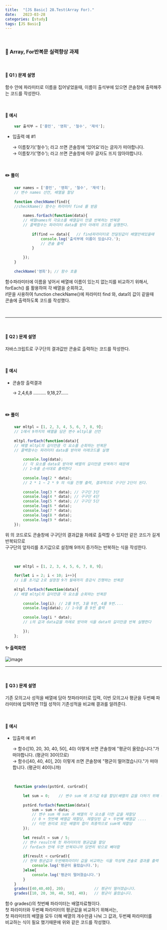```yaml
---
title:  "[JS Basic] 28.Test(Array For)."
date:   2023-03-28
categories: [study]
tags: [JS Basic]
---
```

<br>

### 📑 Array, For반복문 실력향상 과제

<br>

#### 📌 Q1 ) 문제 설명

함수 안에 파라미터로 이름을 집어넣었을때, 이름이 출석부에 있으면 콘솔창에 출력해주는 코드를 작성한다.

<br>

#### 📌 예시

```js
    var 출석부 = ['흥민', '영희', '철수', '재석'];
```

- 입출력 예 #1

    → 이름찾기('철수'); 라고 쓰면 콘솔창에 '있어요'라는 글자가 떠야합니다.    
    → 이름찾기('명수'); 라고 쓰면 콘솔창에 아무 글자도 뜨지 않아야합니다.


<br>

#### ✏️ 풀이

```js
    var names = ['흥민', '영희', '철수', '재석'];
    // 변수 names 선언, 배열을 할당
    
    function checkName(find){    
    //checkName() 함수는 파라미터 find 를 받음
        
        names.forEach(function(data){
        // 배열names의 각요소를 배열길이 만큼 반복하는 반복문
        // 콜백함수는 파라미터 data를 받아 아래의 코드를 실행한다.
        
            if(find == data){   // find파라미터로 전달된값이 배열안에있을때
                console.log('출석부에 이름이 있습니다.');
                // 콘솔 출력
            }
            
        });
    }
    
    checkName('영희'); // 함수 호출
```

함수파라미터에 이름을 넣어서 배열에 이름이 있는지 없는지를 비교하기 위해서,   
forEach() 를 활용하여 각 배열을 순회하고,    
if문을 사용하여 function checkName()에 파라미터 find 와, data의 값이 같을때   
콘솔에 출력하도록 코드를 작성했다.

<br>

---

<br>

#### 📌 Q2 ) 문제 설명

자바스크립트로 구구단의 결과값만 콘솔로 출력하는 코드를 작성한다.

<br>

#### 📌 예시

- 콘솔창 출력결과

    → 2,4,6,8 .......... 9,18,27......

<br>

#### ✏️ 풀이

```js
    var mltpl = [1, 2, 3, 4, 5, 6, 7, 8, 9];
    // 1에서 9까지의 배열을 담은 변수 mltpl을 선언
    
    mltpl.forEach(function(data){   
    // 배열 mltpl의 길이만큼 각 요소를 순회하는 반복문 
    // 콜백함수는 파라미터 data를 받아와 아래코드를 실행
        
        console.log(data);  
        // 각 요소를 data로 받아와 배열의 길이만큼 반복하기 때문에
        // 1~9를 순서대로 출력한다
        
        console.log(2 * data); 
        // 2 * 1 ~ 2 * 9 의 식을 진행 출력, 결과적으로 구구단 2단이 된다.
        
        console.log(3 * data); // 구구단 3단
        console.log(4 * data); // 구구단 4단
        console.log(5 * data); // 구구단 5단
        console.log(6 * data);
        console.log(7 * data);
        console.log(8 * data);
        console.log(9 * data);
    });
```

위 의 코드로도 콘솔창에 구구단의 결과값을 차례로 출력할 수 있지만 같은 코드가 길게 반복되므로     
구구단의 앞자리를 초기값으로 설정해 9까지 증가하는 반복하는 식을 작성한다.

<br>

```js
    var mltpl = [1, 2, 3, 4, 5, 6, 7, 8, 9];
    
    for(let i = 2; i < 10; i++){  
    // i를 초기값 2로 설정정 9가 될때까지 증감식 진행하는 반복문
    
    mltpl.forEach(function(data){
    // 배열 mltpl의 길이만큼 각 요소를 순회하는 반복문
        
        console.log(i); // 2를 9번, 3을 9번, 4를 9번....
        console.log(data); // 1~9를 총 9번 출력 
        
        console.log(i * data); 
        // i의 값과 data값을 차례로 받아와 식을 data의 길이만큼 반복 실행한다
        
        });
    };
```

#### ✨ 출력화면 

![image](https://user-images.githubusercontent.com/115879536/228886046-3154443e-7643-4aee-8be8-ab0141fd7173.png)

---

<br>

#### 📌 Q3 ) 문제 설명

기존 모의고사 성적을 배열에 담아 첫파라미터로 입력, 이번 모의고사 평균을 두번째 파라미터에 입력하면 11월 성적이 기존성적을 비교해 결과를 알려준다.

<br>

#### 📌 예시

- 입출력 예 #1

    → 함수([10, 20, 30, 40, 50], 40) 이렇게 쓰면 콘솔창에 "평균이 올랐습니다."가 떠야합니다. (평균이 30이므로)    
    → 함수([40, 40, 40], 20) 이렇게 쓰면 콘솔창에 "평균이 떨어졌습니다."가 떠야합니다. (평균이 40이니까)

<br>

```js
    function grades(pstGrd, curGrad){
        
        let sum = 0;    // 변수 sum 에 초기값 0을 할당(배열의 값을 더하기 위해 선언)
        
        pstGrd.forEach(function(data){
            sum = sum + data;
            // 변수 sum 에 sum 과 배열의 각 요소를 더한 값을 재할당
            // 0 + 첫번째 배열값 재할당, 재할당된 값 + 두번째 배열값 ....
            // 이런 원리로 모든 배열의 합이 최종적으로 sum에 재할당 
        });
        
        let result = sum / 5;   
        // 변수 result에 첫 파라미터의 평균값을 할당
        // forEach 안에 두면 반복되니까 당연히 밖으로 빼야함
        
        if(result < curGrad){   
        // 현재 평균값과 두번째파라미터 값을 비교하는 식을 작성해 콘솔로 결과를 출력
            console.log('평균이 올랐습니다.');
        }else{
            console.log('평균이 떨어졌습니다.')
        }
    }
    grades([40,40,40], 20);             // 평균이 떨어졌습니다.
    grades([10, 20, 30, 40, 50], 40);   // 평균이 올랐습니다.
```

함수 grades()의 첫번째 파라미터는 배열자료형이다.    
첫 파라미터와 두번째 파라미터의 평균값을 비교하기 위해서는,    
첫 파라미터의 배열을 모두 더해 배열의 개수만큼 나눠 그 값과, 두번째 파라미터를    
비교하는 식이 필요 했기때문에 위와 같은 코드를 작성했다.
